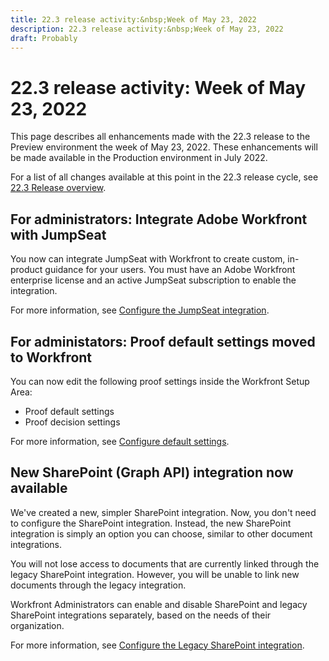 ```yaml
---
title: 22.3 release activity:&nbsp;Week of May 23, 2022
description: 22.3 release activity:&nbsp;Week of May 23, 2022
draft: Probably
---
```

# 22.3 release activity:&nbsp;Week of May 23, 2022

This page describes all enhancements made with the 22.3 release to the Preview environment the week of May 23, 2022. These enhancements will be made available in the Production environment in July 2022.

For a list of all changes available at this point in the 22.3 release cycle, see [22.3 Release overview](../../../product-announcements/product-releases/22.3-release-activity/22-3-release-overview.md).

## For administrators: Integrate Adobe Workfront with JumpSeat

You now can integrate JumpSeat with Workfront to create custom, in-product guidance for your users. You must have an Adobe Workfront enterprise license and an active JumpSeat subscription to enable the integration.

For more information, see [Configure the JumpSeat integration](../../../administration-and-setup/configure-integrations/configure-jumpseat.md).

## For administators: Proof default settings moved to Workfront

You can now edit the following proof settings inside the Workfront Setup Area:

* Proof default settings
* Proof decision settings

For more information, see [Configure default settings](../../../administration-and-setup/manage-workfront/configure-proofing/configure-default-proof-settings.md.draft).

## New SharePoint (Graph API) integration now available

We've created a new, simpler SharePoint integration. Now, you don't need to configure the SharePoint integration. Instead, the new SharePoint integration is simply an option you can choose, similar to other document integrations.

You will not lose access to documents that are currently linked through the legacy SharePoint integration. However, you will be unable to link new documents through the legacy integration.

Workfront Administrators can enable and disable SharePoint and legacy SharePoint integrations separately, based on the needs of their organization.

For more information, see [Configure the Legacy SharePoint integration](../../../administration-and-setup/configure-integrations/configure-sharepoint-integration.md).
